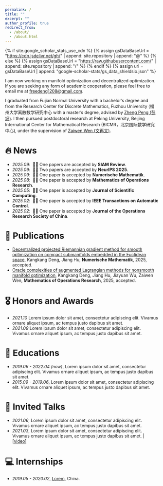 ```yaml
---
permalink: /
title: ""
excerpt: ""
author_profile: true
redirect_from: 
  - /about/
  - /about.html
---
```


{% if site.google_scholar_stats_use_cdn %}
{% assign gsDataBaseUrl = "https://cdn.jsdelivr.net/gh/" | append: site.repository | append: "@" %}
{% else %}
{% assign gsDataBaseUrl = "https://raw.githubusercontent.com/" | append: site.repository | append: "/" %}
{% endif %}
{% assign url = gsDataBaseUrl | append: "google-scholar-stats/gs_data_shieldsio.json" %}

<span class='anchor' id='about-me'></span>

I am now working on manifold optimization and decentralized optimization. If you are seeking any form of academic cooperation, please feel free to email me at freedeng1208@gmail.com. 

I graduated from Fujian Normal University with a bachelor’s degree and from the Research Center for Discrete Mathematics, Fuzhou University (福州大学离散数学研究中心 with a master’s degree, advised by <a href="http://www.pzhengxtu.com/" target="_blank">Zheng Peng (彭拯)</a>. I then pursued postdoctoral research at Peking University, Beijing International Center for Mathematical Research (BICMR，北京国际数学研究中心), under the supervision of <a href="http://faculty.bicmr.pku.edu.cn/~wenzw/index.html" target="_blank">Zaiwen Wen (文再文)</a>.



# 🔥 News
- *2025.09*: &nbsp;🎉🎉 One papers are accepted by **SIAM Review**. 
- *2025.09*: &nbsp;🎉🎉 Two papers are accepted by **NeurIPS 2025**. 
- *2025.09*: &nbsp;🎉🎉 One paper is accepted by **Numerische Mathematik**.
- *2025.08*: &nbsp;🎉🎉 One paper is accepted by **Mathematics of Operations Research**.
- *2025.05*: &nbsp;🎉🎉 One paper is accepted by **Journal of Scientific Computing**.
- *2025.02*: &nbsp;🎉🎉 One paper is accepted by **IEEE Transactions on Automatic Control**.
- *2025.02*: &nbsp;🎉🎉 One paper is accepted by **Journal of the Operations Research Society of China**. 

# 📝 Publications 



- [Decentralized projected Riemannian gradient method for smooth optimization on compact submanifolds embedded in the Euclidean space](https://arxiv.org/pdf/2304.08241), Kangkang Deng, Jiang Hu,  **Numerische Mathematik**, 2025, accepted.
- [Oracle complexities of augmented Lagrangian methods for nonsmooth manifold optimization](https://arxiv.org/pdf/2304.08241), Kangkang Deng, Jiang Hu, Jiayuan Wu, Zaiwen Wen,  **Mathematics of Operations Research**, 2025, accepted. 

# 🎖 Honors and Awards
- *2021.10* Lorem ipsum dolor sit amet, consectetur adipiscing elit. Vivamus ornare aliquet ipsum, ac tempus justo dapibus sit amet. 
- *2021.09* Lorem ipsum dolor sit amet, consectetur adipiscing elit. Vivamus ornare aliquet ipsum, ac tempus justo dapibus sit amet. 

# 📖 Educations
- *2019.06 - 2022.04 (now)*, Lorem ipsum dolor sit amet, consectetur adipiscing elit. Vivamus ornare aliquet ipsum, ac tempus justo dapibus sit amet. 
- *2015.09 - 2019.06*, Lorem ipsum dolor sit amet, consectetur adipiscing elit. Vivamus ornare aliquet ipsum, ac tempus justo dapibus sit amet. 

# 💬 Invited Talks
- *2021.06*, Lorem ipsum dolor sit amet, consectetur adipiscing elit. Vivamus ornare aliquet ipsum, ac tempus justo dapibus sit amet. 
- *2021.03*, Lorem ipsum dolor sit amet, consectetur adipiscing elit. Vivamus ornare aliquet ipsum, ac tempus justo dapibus sit amet.  \| [\[video\]](https://github.com/)

# 💻 Internships
- *2019.05 - 2020.02*, [Lorem](https://github.com/), China.
